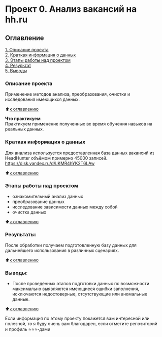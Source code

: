 # Проект 0. Анализ вакансий на hh.ru

## Оглавление  
[1. Описание проекта](#Описание-проекта)  
[2. Краткая информация о данных](#Краткая-информация-о-данных)  
[3. Этапы работы над проектом](#Этапы-работы-над-проектом)  
[4. Результат](#Результаты)    
[5. Выводы](#Выводы) 

### Описание проекта    
Применение методов анализа, преобразования, очистки и исследования имеющихся данных.

:arrow_up:[к оглавлению](#Оглавление)


**Что практикуем**     
Практикуем применение полученных во время обучения навыков на реальных данных.


### Краткая информация о данных
Для анализа используется предоставленная база данных вакансий из HeadHunter объёмом примерно 45000 записей.
https://disk.yandex.ru/d/LKMR4hYK2T6LAw
  
:arrow_up:[к оглавлению](#Оглавление)


### Этапы работы над проектом  
- ознакомительный анализ данных
- преобразование данных
- исследование зависимости данных между собой
- очистка данных

:arrow_up:[к оглавлению](#Оглавление)


### Результаты:  
После обработки получаем подготовленную базу данных для дальнейшего использования в различных сценариях.

:arrow_up:[к оглавлению](#Оглавление)


### Выводы:  
- После проведённых этапов подготовки данных по возможности максимально выявляются имеющиеся ошибки заполнения, исключаются недостоверные, отсутствующие или аномальные данные.


:arrow_up:[к оглавлению](#Оглавление)


Если информация по этому проекту покажется вам интересной или полезной, то я буду очень вам благодарен, если отметите репозиторий и профиль ⭐️⭐️⭐️-дами
